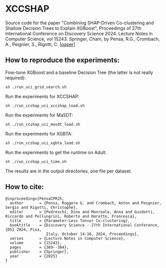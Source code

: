 # XCCSHAP
Source code for the paper "Combining SHAP-Driven Co-clustering and Shallow Decision Trees to Explain XGBoost", Proceedings of 27th International Conference on Discovery Science 2024. Lecture Notes in Computer Science, vol 15243. Springer, Cham, by Pensa, R.G., Crombach, A., Peignier, S., Rigotti, C. [[paper]](https://doi.org/10.1007/978-3-031-78977-9_24)

## How to reproduce the experiments:

Fine-tune XGBoost and a baseline Decision Tree (the latter is not really required):

```
sh ./run_uci_grid_search.sh
```

Run the experiments for XCCSHAP:

```
sh ./run_ccshap_uci_xccshap_load.sh
```

Run the experiments for MaSDT:

```
sh ./run_ccshap_uci_masdt_load.sh
```

Run the experiments for XGBTA:

```
sh ./run_ccshap_uci_xgbta_load.sh
```

Run the experiments to get the runtime on Adult:

```
sh ./run_ccshap_uci_time.sh
```

The results are in the output directories, one file per dataset.

## How to cite:
```
@inproceedings{PensaCPR25,
  author       = {Pensa, Ruggero G. and Crombach, Anton and Peignier, Sergio and Rigotti, Christophe},
  editor       = {Pedreschi, Dino and Monreale, Anna and Guidotti, Riccardo and Pellungrini, Roberto and Naretto, Francesca},
  title        = {Parameter-Less Tensor Co-clustering},
  booktitle    = {Discovery Science - 27th International Conference, {DS} 2024, Pisa,
                  Italy, October 14-16, 2024, Proceedings},
  series       = {Lecture Notes in Computer Science},
  volume       = {15243},
  pages        = {369--384},
  publisher    = {Springer},
  year         = {2025}
}
```
